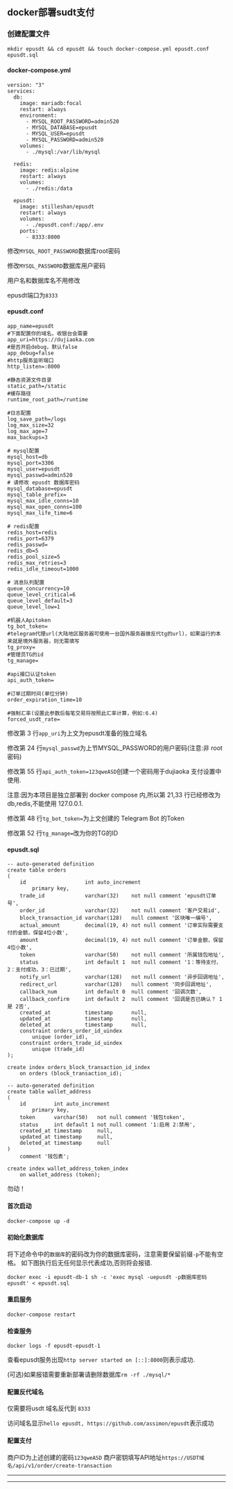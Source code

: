 ## docker部署sudt支付

### 创建配置文件

```
mkdir epusdt && cd epusdt && touch docker-compose.yml epusdt.conf epusdt.sql
```

#### docker-compose.yml

```
version: "3"
services:
  db:
    image: mariadb:focal
    restart: always
    environment:
      - MYSQL_ROOT_PASSWORD=admin520
      - MYSQL_DATABASE=epusdt
      - MYSQL_USER=epusdt
      - MYSQL_PASSWORD=admin520
    volumes:
      - ./mysql:/var/lib/mysql

  redis:
    image: redis:alpine
    restart: always
    volumes:
      - ./redis:/data

  epusdt:
    image: stilleshan/epusdt
    restart: always
    volumes:
      - ./epusdt.conf:/app/.env
    ports:
      - 8333:8000
```

修改`MYSQL_ROOT_PASSWORD`数据库root密码

修改`MYSQL_PASSWORD`数据库用户密码

用户名和数据库名不用修改

epusdt端口为`8333`


#### epusdt.conf

```
app_name=epusdt
#下面配置你的域名，收银台会需要
app_uri=https://dujiaoka.com
#是否开启debug，默认false
app_debug=false
#http服务监听端口
http_listen=:8000

#静态资源文件目录
static_path=/static
#缓存路径
runtime_root_path=/runtime

#日志配置
log_save_path=/logs
log_max_size=32
log_max_age=7
max_backups=3

# mysql配置
mysql_host=db
mysql_port=3306
mysql_user=epusdt
mysql_passwd=admin520
# 请修改 epusdt 数据库密码
mysql_database=epusdt
mysql_table_prefix=
mysql_max_idle_conns=10
mysql_max_open_conns=100
mysql_max_life_time=6

# redis配置
redis_host=redis
redis_port=6379
redis_passwd=
redis_db=5
redis_pool_size=5
redis_max_retries=3
redis_idle_timeout=1000

# 消息队列配置
queue_concurrency=10
queue_level_critical=6
queue_level_default=3
queue_level_low=1

#机器人Apitoken
tg_bot_token=
#telegram代理url(大陆地区服务器可使用一台国外服务器做反代tg的url)，如果运行的本来就是境外服务器，则无需填写
tg_proxy=
#管理员TG的id
tg_manage=

#api接口认证token
api_auth_token=

#订单过期时间(单位分钟)
order_expiration_time=10

#强制汇率(设置此参数后每笔交易将按照此汇率计算，例如:6.4)
forced_usdt_rate=
```


修改第 3 行`app_uri`为上文为epusdt准备的独立域名

修改第 24 行`mysql_passwd`为上节MYSQL_PASSWORD的用户密码(注意:非 root 密码)

修改第 55 行`api_auth_token=123qweASD`创建一个密码用于dujiaoka 支付设置中使用.

注意:因为本项目是独立部署到 docker compose 内,所以第 21,33 行已经修改为db,redis,不能使用 127.0.0.1.

修改第 48 行`tg_bot_token=`为上文创建的 Telegram Bot 的Token

修改第 52 行`tg_manage=`改为你的TG的ID


#### epusdt.sql

```
-- auto-generated definition
create table orders
(
    id                   int auto_increment
        primary key,
    trade_id             varchar(32)    not null comment 'epusdt订单号',
    order_id             varchar(32)    not null comment '客户交易id',
    block_transaction_id varchar(128)   null comment '区块唯一编号',
    actual_amount        decimal(19, 4) not null comment '订单实际需要支付的金额，保留4位小数',
    amount               decimal(19, 4) not null comment '订单金额，保留4位小数',
    token                varchar(50)    not null comment '所属钱包地址',
    status               int default 1  not null comment '1：等待支付，2：支付成功，3：已过期',
    notify_url           varchar(128)   not null comment '异步回调地址',
    redirect_url         varchar(128)   null comment '同步回调地址',
    callback_num         int default 0  null comment '回调次数',
    callback_confirm     int default 2  null comment '回调是否已确认？ 1是 2否',
    created_at           timestamp      null,
    updated_at           timestamp      null,
    deleted_at           timestamp      null,
    constraint orders_order_id_uindex
        unique (order_id),
    constraint orders_trade_id_uindex
        unique (trade_id)
);

create index orders_block_transaction_id_index
    on orders (block_transaction_id);

-- auto-generated definition
create table wallet_address
(
    id         int auto_increment
        primary key,
    token      varchar(50)   not null comment '钱包token',
    status     int default 1 not null comment '1:启用 2:禁用',
    created_at timestamp     null,
    updated_at timestamp     null,
    deleted_at timestamp     null
)
    comment '钱包表';

create index wallet_address_token_index
    on wallet_address (token);
```

勿动！


#### 首次启动

```
docker-compose up -d
```

#### 初始化数据库

将下述命令中的`数据库`的密码改为你的数据库密码，注意需要保留前缀`-p`不能有空格。
如下图执行后无任何显示代表成功,否则将会报错.

```
docker exec -i epusdt-db-1 sh -c 'exec mysql -uepusdt -p数据库密码 epusdt' < epusdt.sql
```

#### 重启服务

```
docker-compose restart
```

#### 检查服务

```
docker logs -f epusdt-epusdt-1
```

查看epusdt服务出现`http server started on [::]:8000`则表示成功.

(可选)如果报错需要重新部署请删除数据库`rm -rf ./mysql/*`


#### 配置反代域名

仅需要将usdt 域名反代到 `8333`

访问域名显示`hello epusdt, https://github.com/assimon/epusdt`表示成功


#### 配置支付

商户ID为上述创建的密码`123qweASD`
商户密钥填写API地址`https://USDT域名/api/v1/order/create-transaction`


---
---
